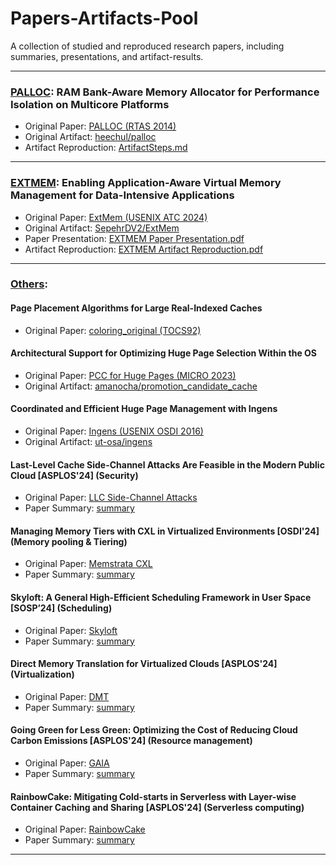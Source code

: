 # Papers-Artifacts-Pool
A collection of studied and reproduced research papers, including summaries, presentations, and artifact-results.

---

### [PALLOC](./PALLOC): RAM Bank-Aware Memory Allocator for Performance Isolation on Multicore Platforms
- Original Paper: [PALLOC (RTAS 2014)](https://cs-people.bu.edu/rmancuso/files/papers/palloc-rtas2014.pdf)
- Original Artifact: [heechul/palloc](https://github.com/heechul/palloc)
- Artifact Reproduction: [ArtifactSteps.md](https://github.com/moraitisteo/Papers-Artifacts-Pool/blob/main/PALLOC/ArtifactSteps.md)

---

### [EXTMEM](./EXTMEM): Enabling Application-Aware Virtual Memory Management for Data-Intensive Applications
- Original Paper: [ExtMem (USENIX ATC 2024)](https://www.usenix.org/system/files/atc24-jalalian.pdf)
- Original Artifact: [SepehrDV2/ExtMem](https://github.com/SepehrDV2/ExtMem)
- Paper Presentation: [EXTMEM Paper Presentation.pdf](./EXTMEM/EXTMEM%20Paper%20Presentation.pdf)
- Artifact Reproduction: [EXTMEM Artifact Reproduction.pdf](./EXTMEM/EXTMEM%20Artifact%20Reproduction.pdf)

---

### [Others](./others):

#### Page Placement Algorithms for Large Real-Indexed Caches
- Original Paper: [coloring_original (TOCS92)](https://pages.cs.wisc.edu/~markhill/papers/tocs92_coloring_original.pdf)

#### Architectural Support for Optimizing Huge Page Selection Within the OS
- Original Paper: [PCC for Huge Pages (MICRO 2023)](https://dl.acm.org/doi/pdf/10.1145/3613424.3614296)
- Original Artifact: [amanocha/promotion_candidate_cache](https://github.com/amanocha/promotion_candidate_cache)

#### Coordinated and Efficient Huge Page Management with Ingens
- Original Paper: [Ingens (USENIX OSDI 2016)](https://www.usenix.org/system/files/conference/osdi16/osdi16-kwon.pdf)
- Original Artifact: [ut-osa/ingens](https://github.com/ut-osa/ingens)

#### Last-Level Cache Side-Channel Attacks Are Feasible in the Modern Public Cloud [ASPLOS'24] (Security)
- Original Paper: [LLC Side-Channel Attacks](https://dl.acm.org/doi/pdf/10.1145/3620665.3640403)
- Paper Summary: [summary](https://github.com/moraitisteo/Papers-Artifacts-Reproduction/blob/main/others/Last-Level%20Cache%20Side-Channel%20Attacks%20Are%20Feasible%20in%20the%20Modern%20Public%20Cloud.txt)

#### Managing Memory Tiers with CXL in Virtualized Environments [OSDI'24] (Memory pooling & Tiering)
- Original Paper: [Memstrata CXL](https://www.usenix.org/system/files/osdi24-zhong-yuhong.pdf)
- Paper Summary: [summary](https://github.com/moraitisteo/Papers-Artifacts-Reproduction/blob/main/others/Managing%20Memory%20Tiers%20with%20CXL%20in%20Virtualized%20Environments.txt)

#### Skyloft: A General High-Efficient Scheduling Framework in User Space [SOSP’24] (Scheduling)
- Original Paper: [Skyloft](https://dl.acm.org/doi/pdf/10.1145/3694715.3695973)
- Paper Summary: [summary](https://github.com/moraitisteo/Papers-Artifacts-Reproduction/blob/main/others/Skyloft%3A%20A%20General%20High-Efficient%20Scheduling%20Framework%20in%20User%20Space.txt)

#### Direct Memory Translation for Virtualized Clouds [ASPLOS'24] (Virtualization)
- Original Paper: [DMT](https://dl.acm.org/doi/pdf/10.1145/3620665.3640358)
- Paper Summary: [summary](https://github.com/moraitisteo/Papers-Artifacts-Reproduction/blob/main/others/Direct%20Memory%20Translation%20for%20Virtualized%20Clouds.txt)

#### Going Green for Less Green: Optimizing the Cost of Reducing Cloud Carbon Emissions [ASPLOS'24] (Resource management)
- Original Paper: [GAIA](https://dl.acm.org/doi/pdf/10.1145/3620666.3651374)
- Paper Summary: [summary](https://github.com/moraitisteo/Papers-Artifacts-Reproduction/blob/main/others/Going%20Green%20for%20Less%20Green%3A%20Optimizing%20the%20Cost%20of%20Reducing%20Cloud%20Carbon%20Emissions.txt)

#### RainbowCake: Mitigating Cold-starts in Serverless with Layer-wise Container Caching and Sharing [ASPLOS'24] (Serverless computing)
- Original Paper: [RainbowCake](https://dl.acm.org/doi/pdf/10.1145/3617232.3624871)
- Paper Summary: [summary](https://github.com/moraitisteo/Papers-Artifacts-Reproduction/blob/main/others/RainbowCake%3A%20Mitigating%20Cold-starts%20in%20Serverless%20with%20Layer-wise%20Container%20Caching%20and%20Sharing.txt)

---
